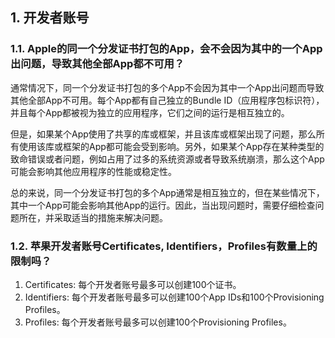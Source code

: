 ## 1. 开发者账号

### 1.1. Apple的同一个分发证书打包的App，会不会因为其中的一个App出问题，导致其他全部App都不可用？

通常情况下，同一个分发证书打包的多个App不会因为其中一个App出问题而导致其他全部App不可用。每个App都有自己独立的Bundle ID（应用程序包标识符），并且每个App都被视为独立的应用程序，它们之间的运行是相互独立的。

但是，如果某个App使用了共享的库或框架，并且该库或框架出现了问题，那么所有使用该库或框架的App都可能会受到影响。另外，如果某个App存在某种类型的致命错误或者问题，例如占用了过多的系统资源或者导致系统崩溃，那么这个App可能会影响其他应用程序的性能或稳定性。

总的来说，同一个分发证书打包的多个App通常是相互独立的，但在某些情况下，其中一个App可能会影响其他App的运行。因此，当出现问题时，需要仔细检查问题所在，并采取适当的措施来解决问题。

### 1.2. 苹果开发者账号Certificates, Identifiers，Profiles有数量上的限制吗？

1.  Certificates: 每个开发者账号最多可以创建100个证书。
2.  Identifiers: 每个开发者账号最多可以创建100个App IDs和100个Provisioning Profiles。
3.  Profiles: 每个开发者账号最多可以创建100个Provisioning Profiles。

